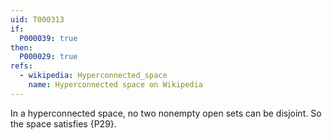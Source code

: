 ```yaml
---
uid: T000313
if:
  P000039: true
then:
  P000029: true
refs:
  - wikipedia: Hyperconnected_space
    name: Hyperconnected space on Wikipedia
---
```


In a hyperconnected space, no two nonempty open sets can be disjoint.  So the space satisfies {P29}.
